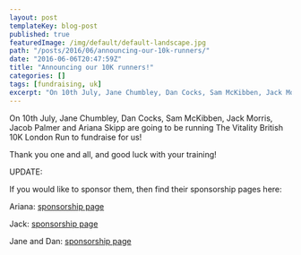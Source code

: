 ```yaml
---
layout: post
templateKey: blog-post
published: true
featuredImage: /img/default/default-landscape.jpg
path: "/posts/2016/06/announcing-our-10k-runners/"
date: "2016-06-06T20:47:59Z"
title: "Announcing our 10K runners!"
categories: []
tags: [fundraising, uk]
excerpt: "On 10th July, Jane Chumbley, Dan Cocks, Sam McKibben, Jack Morris, Jacob Palmer and Ariana Skipp ar..."
---
```


On 10th July, Jane Chumbley, Dan Cocks, Sam McKibben, Jack Morris, Jacob Palmer and Ariana Skipp are going to be running The Vitality British 10K London Run to fundraise for us!

Thank you one and all, and good luck with your training!

UPDATE:

If you would like to sponsor them, then find their sponsorship pages here:

Ariana: [sponsorship page](https://mydonate.bt.com/fundraisers/arianaskipp1)

Jack: [sponsorship page](https://mydonate.bt.com/fundraisers/jackmorris2)

Jane and Dan: [sponsorship page](https://mydonate.bt.com/fundraisers/danielcocks1)
